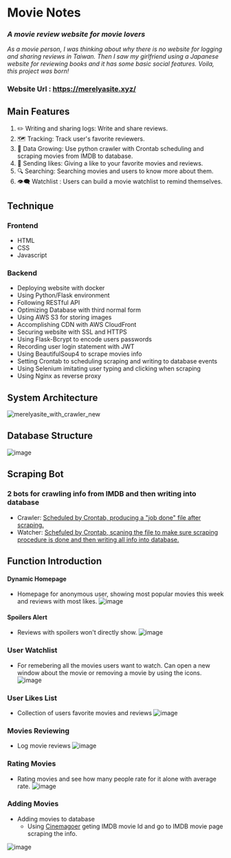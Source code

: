 # Movie Notes

### _A movie review website for movie lovers_
_As a movie person, I was thinking about why there is no website for logging and sharing reviews in Taiwan. 
Then I saw my girlfriend using a Japanese website for reviewing books and it has some basic social features.
Voila, this project was born!_
### Website Url : https://merelyasite.xyz/


## Main Features
1. ✏️ Writing and sharing logs: Write and share reviews.
2. 🗺️ Tracking: Track user's favorite reviewers.
3. 💾 Data Growing: Use python crawler with Crontab scheduling and scraping movies from IMDB to database.
4. 💛 Sending likes: Giving a like to your favorite movies and reviews.
5. 🔍 Searching: Searching movies and users to know more about them.
6. 👁️‍🗨️ Watchlist : Users can build a movie watchlist to remind themselves.


## Technique
### Frontend
+ HTML
+ CSS
+ Javascript

### Backend
+ Deploying website with docker
+ Using Python/Flask environment
+ Following RESTful API 
+ Optimizing Database with third normal form
+ Using AWS S3 for storing images
+ Accomplishing CDN with AWS CloudFront
+ Securing website with SSL and HTTPS
+ Using Flask-Bcrypt to encode users passwords
+ Recording user login statement with JWT
+ Using BeautifulSoup4 to scrape movies info
+ Setting Crontab to scheduling scraping and writing to database events
+ Using Selenium imitating user typing and clicking when scraping
+ Using Nginx as reverse proxy


## System Architecture
![merelyasite_with_crawler_new](https://user-images.githubusercontent.com/92343813/174992456-c4f71626-4c8d-4fbe-83b3-0dfea874d563.png)



## Database Structure
![image](https://user-images.githubusercontent.com/92343813/173248158-65be0dd1-e21b-4f04-a944-88cbfe4b38c4.png)


## Scraping Bot
### 2 bots for crawling info from IMDB and then writing into database
+ Crawler:
[Scheduled by Crontab, producing a "job done" file after scraping.](https://github.com/Corgieater/crawler)
+ Watcher:
[Schefuled by Crontab, scaning the file to make sure scraping procedure is done and then writing all info into database.](https://github.com/Corgieater/watcher)

## Function Introduction
#### Dynamic Homepage
+ Homepage for anonymous user, showing most popular movies this week and reviews with most likes.
![image](https://user-images.githubusercontent.com/92343813/173248683-5be4c5dc-c92f-48f0-ae03-58a336346c2e.png)

#### Spoilers Alert
+ Reviews with spoilers won't directly show.
![image](https://user-images.githubusercontent.com/92343813/173249039-b0b45371-91fb-41f3-8225-2af41d33b9ed.png)

### User Watchlist
+ For remebering all the movies users want to watch. Can open a new window about the movie or removing a movie by using the icons.
![image](https://user-images.githubusercontent.com/92343813/173249626-91c8573c-f613-48ae-b0bd-a1cd111778c2.png)

### User Likes List
+ Collection of users favorite movies and reviews
![image](https://user-images.githubusercontent.com/92343813/173249937-8adab3a9-caf0-4a65-a6b7-33970ed5c3e5.png)

### Movies Reviewing
+ Log movie reviews 
![image](https://user-images.githubusercontent.com/92343813/173250047-7eb76a54-31da-49f6-8e3e-4104c229a061.png)

### Rating Movies
+ Rating movies and see how many people rate for it alone with average rate.
![image](https://user-images.githubusercontent.com/92343813/173250295-274f97a4-88f6-4552-b509-c9322a8fd725.png)

### Adding Movies
+ Adding movies to database
    + Using [Cinemagoer](https://imdbpy.readthedocs.io/en/latest/) geting IMDB movie Id and go to IMDB movie page scraping the info.

 ![image](https://user-images.githubusercontent.com/92343813/173250402-e1f8b87e-ca8f-48eb-bcf7-5f42f10da2b4.png)

